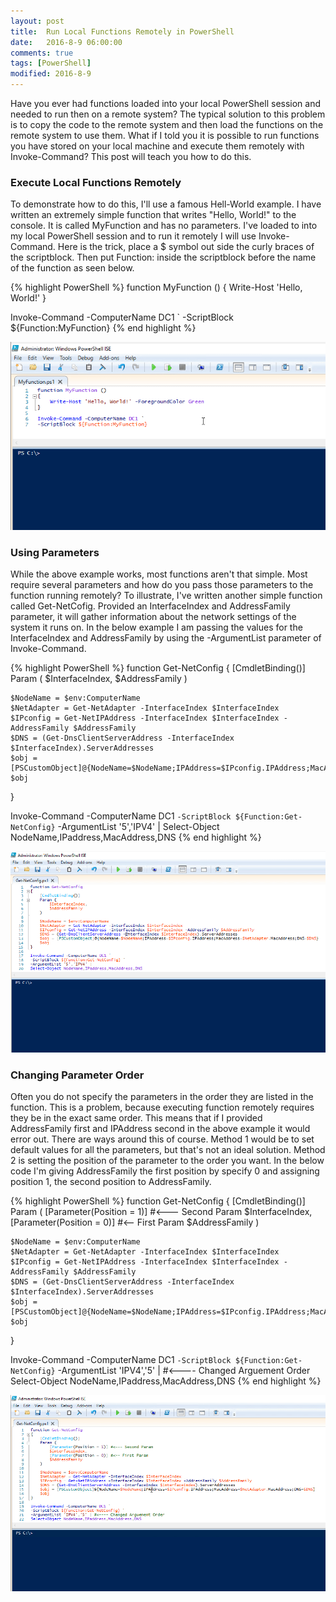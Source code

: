 ```yaml
---
layout: post
title:  Run Local Functions Remotely in PowerShell
date:   2016-8-9 06:00:00
comments: true
tags: [PowerShell]
modified: 2016-8-9
---
```


Have you ever had functions loaded into your local PowerShell session and needed to run then on a remote system? The typical solution
to this problem is to copy the code to the remote system and then load the functions on the remote system to use them. What if I told you
it is possible to run functions you have stored on your local machine and execute them remotely with Invoke-Command? This post will teach
you how to do this.

### Execute Local Functions Remotely

To demonstrate how to do this, I'll use a famous Hell-World example. I have written an extremely simple function that writes
"Hello, World!" to the console. It is called MyFunction and has no parameters. I've loaded to into my local PowerShell session
and to run it remotely I will use Invoke-Command. Here is the trick, place a $ symbol out side the curly braces of the scriptblock.
Then put Function: inside the scriptblock before the name of the function as seen below.

{% highlight PowerShell %}
function MyFunction ()
{
    Write-Host 'Hello, World!'
}

Invoke-Command -ComputerName DC1 `
-ScriptBlock ${Function:MyFunction}
{% end highlight %}


![MyFunction](/images/posts/2016-08-09/MyFunction.gif "MyFunction")


### Using Parameters

While the above example works, most functions aren't that simple. Most require several parameters and how do you pass those
parameters to the function running remotely? To illustrate, I've written another simple function called Get-NetCofig. Provided
an InterfaceIndex and AddressFamily parameter, it will gather information about the network settings of the system it runs on. 
In the below example I am passing the values for the InterfaceIndex and AddressFamily by using the -ArgumentList parameter of
Invoke-Command.

{% highlight PowerShell %}
function Get-NetConfig
{
    [CmdletBinding()]
    Param (
        $InterfaceIndex,
        $AddressFamily
    )

    $NodeName = $env:ComputerName
    $NetAdapter = Get-NetAdapter -InterfaceIndex $InterfaceIndex
    $IPconfig = Get-NetIPAddress -InterfaceIndex $InterfaceIndex -AddressFamily $AddressFamily
    $DNS = (Get-DnsClientServerAddress -InterfaceIndex $InterfaceIndex).ServerAddresses
    $obj = [PSCustomObject]@{NodeName=$NodeName;IPAddress=$IPconfig.IPAddress;MacAddress=$NetAdapter.MacAddress;DNS=$DNS}
    $obj
}

Invoke-Command -ComputerName DC1 `
-ScriptBlock ${Function:Get-NetConfig} `
-ArgumentList '5','IPV4' |
Select-Object NodeName,IPaddress,MacAddress,DNS
{% end highlight %}


![Get-NetConfig](/images/posts/2016-08-09/Get-NetConfig.gif "Get-NetConfig")


### Changing Parameter Order

Often you do not specify the parameters in the order they are listed in the function. This is a problem,
because executing function remotely requires they be in the exact same order. This means that if I provided
AddressFamily first and IPAddress second in the above example it would error out. There are ways around this
of course. Method 1 would be to set default values for all the parameters, but that's not an ideal solution.
Method 2 is setting the position of the parameter to the order you want. In the below code I'm giving AddressFamily
the first position by specify 0 and assigning position 1, the second position to AddressFamily.


{% highlight PowerShell %}
function Get-NetConfig
{
    [CmdletBinding()]
    Param (
        [Parameter(Position = 1)] #<--- Second Param
        $InterfaceIndex,
        [Parameter(Position = 0)] #<-- First Param
        $AddressFamily
    )

    $NodeName = $env:ComputerName
    $NetAdapter = Get-NetAdapter -InterfaceIndex $InterfaceIndex
    $IPconfig = Get-NetIPAddress -InterfaceIndex $InterfaceIndex -AddressFamily $AddressFamily
    $DNS = (Get-DnsClientServerAddress -InterfaceIndex $InterfaceIndex).ServerAddresses
    $obj = [PSCustomObject]@{NodeName=$NodeName;IPAddress=$IPconfig.IPAddress;MacAddress=$NetAdapter.MacAddress;DNS=$DNS}
    $obj
}

Invoke-Command -ComputerName DC1 `
-ScriptBlock ${Function:Get-NetConfig} `
-ArgumentList 'IPV4','5' | #<---- Changed Arguement Order
Select-Object NodeName,IPaddress,MacAddress,DNS
{% end highlight %}


![PositionalParams](/images/posts/2016-08-09/PositionalParams.gif "PositionalParams")